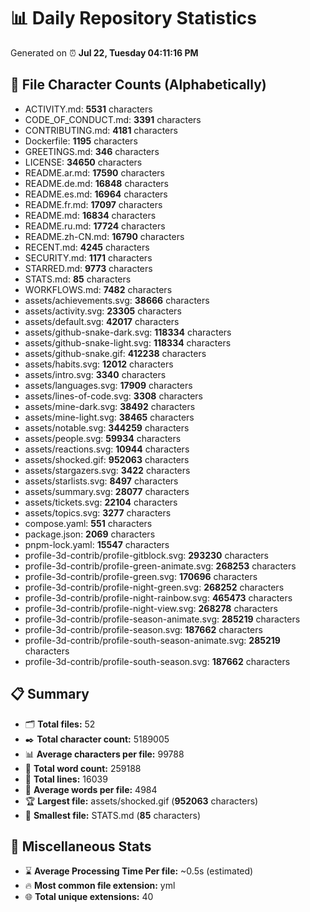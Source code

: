 # 📊 Daily Repository Statistics
Generated on ⏰ **Jul 22, Tuesday 04:11:16 PM**

## 📂 File Character Counts (Alphabetically)
- ACTIVITY.md: **5531** characters
- CODE_OF_CONDUCT.md: **3391** characters
- CONTRIBUTING.md: **4181** characters
- Dockerfile: **1195** characters
- GREETINGS.md: **346** characters
- LICENSE: **34650** characters
- README.ar.md: **17590** characters
- README.de.md: **16848** characters
- README.es.md: **16964** characters
- README.fr.md: **17097** characters
- README.md: **16834** characters
- README.ru.md: **17724** characters
- README.zh-CN.md: **16790** characters
- RECENT.md: **4245** characters
- SECURITY.md: **1171** characters
- STARRED.md: **9773** characters
- STATS.md: **85** characters
- WORKFLOWS.md: **7482** characters
- assets/achievements.svg: **38666** characters
- assets/activity.svg: **23305** characters
- assets/default.svg: **42017** characters
- assets/github-snake-dark.svg: **118334** characters
- assets/github-snake-light.svg: **118334** characters
- assets/github-snake.gif: **412238** characters
- assets/habits.svg: **12012** characters
- assets/intro.svg: **3340** characters
- assets/languages.svg: **17909** characters
- assets/lines-of-code.svg: **3308** characters
- assets/mine-dark.svg: **38492** characters
- assets/mine-light.svg: **38465** characters
- assets/notable.svg: **344259** characters
- assets/people.svg: **59934** characters
- assets/reactions.svg: **10944** characters
- assets/shocked.gif: **952063** characters
- assets/stargazers.svg: **3422** characters
- assets/starlists.svg: **8497** characters
- assets/summary.svg: **28077** characters
- assets/tickets.svg: **22104** characters
- assets/topics.svg: **3277** characters
- compose.yaml: **551** characters
- package.json: **2069** characters
- pnpm-lock.yaml: **15547** characters
- profile-3d-contrib/profile-gitblock.svg: **293230** characters
- profile-3d-contrib/profile-green-animate.svg: **268253** characters
- profile-3d-contrib/profile-green.svg: **170696** characters
- profile-3d-contrib/profile-night-green.svg: **268252** characters
- profile-3d-contrib/profile-night-rainbow.svg: **465473** characters
- profile-3d-contrib/profile-night-view.svg: **268278** characters
- profile-3d-contrib/profile-season-animate.svg: **285219** characters
- profile-3d-contrib/profile-season.svg: **187662** characters
- profile-3d-contrib/profile-south-season-animate.svg: **285219** characters
- profile-3d-contrib/profile-south-season.svg: **187662** characters

## 📋 Summary
- 🗂️ **Total files:** 52
- ✒️ **Total character count:** 5189005
- 📊 **Average characters per file:** 99788
- 📝 **Total word count:** 259188
- 🧾 **Total lines:** 16039
- 📐 **Average words per file:** 4984
- 🏆 **Largest file:** assets/shocked.gif (**952063** characters)
- 🥉 **Smallest file:** STATS.md (**85** characters)

## 🌟 Miscellaneous Stats
- ⌛ **Average Processing Time Per file:** ~0.5s (estimated)
- 🔥 **Most common file extension:** yml
- 🌐 **Total unique extensions:** 40
